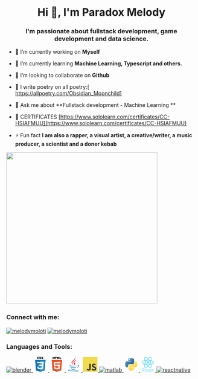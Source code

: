 <h1 align="center">Hi 👋, I'm Paradox Melody</h1>
<h3 align="center">I'm passionate about fullstack development, game development and data science.</h3>

- 🔭 I’m currently working on **Myself**

- 🌱 I’m currently learning **Machine Learning, Typescript and others.**

- 👯 I’m looking to collaborate on **Github**

- 📝 I write poetry on all poetry:[ https://allpoetry.com/Obsidian_Moonchild]

- 💬 Ask me about **Fullstack development -  Machine Learning **

- 📄 CERTIFICATES [https://www.sololearn.com/certificates/CC-HSIAFMUU](https://www.sololearn.com/certificates/CC-HSIAFMUU)

- ⚡ Fun fact **I am also a rapper, a visual artist, a creative/writer, a music producer, a scientist and a doner kebab**
<img src="https://external-content.duckduckgo.com/iu/?u=https%3A%2F%2Ftse1.mm.bing.net%2Fth%3Fid%3DOIP._OQEK4UpZblm-U9Ay670uAHaE5%26pid%3DApi&f=1&ipt=c024cac3ccbea4a6a6baf863dc0a36265b9b0ff12cc382d554e904966b2c5231&ipo=images" width= "400" height="400" />

<h3 align="left">Connect with me:</h3>
<p align="left">
<a href="https://www.freecodecamp.org/paradoxmelody" target="blank"><img align="center" src="https://raw.githubusercontent.com/rahuldkjain/github-profile-readme-generator/master/src/images/icons/Social/kaggle.svg" alt="melodymoloti" height="30" width="40" /></a>
<a href="https://www.freecodecamp.org/paradoxmelody" target="blank"><img align="center" src="https://raw.githubusercontent.com/rahuldkjain/github-profile-readme-generator/master/src/images/icons/Social/kaggle.svg" alt="melodymoloti" height="30" width="40" /></a>
</p>

<h3 align="left">Languages and Tools:</h3>
<p align="left"> <a href="https://www.blender.org/" target="_blank" rel="noreferrer"> <img src="https://download.blender.org/branding/community/blender_community_badge_white.svg" alt="blender" width="40" height="40"/> </a> <a href="https://www.w3schools.com/css/" target="_blank" rel="noreferrer"> <img src="https://raw.githubusercontent.com/devicons/devicon/master/icons/css3/css3-original-wordmark.svg" alt="css3" width="40" height="40"/> </a> <a href="https://www.w3.org/html/" target="_blank" rel="noreferrer"> <img src="https://raw.githubusercontent.com/devicons/devicon/master/icons/html5/html5-original-wordmark.svg" alt="html5" width="40" height="40"/> </a> <a href="https://www.java.com" target="_blank" rel="noreferrer"> <img src="https://raw.githubusercontent.com/devicons/devicon/master/icons/java/java-original.svg" alt="java" width="40" height="40"/> </a> <a href="https://developer.mozilla.org/en-US/docs/Web/JavaScript" target="_blank" rel="noreferrer"> <img src="https://raw.githubusercontent.com/devicons/devicon/master/icons/javascript/javascript-original.svg" alt="javascript" width="40" height="40"/> </a> <a href="https://www.mathworks.com/" target="_blank" rel="noreferrer"> <img src="https://upload.wikimedia.org/wikipedia/commons/2/21/Matlab_Logo.png" alt="matlab" width="40" height="40"/> </a> <a href="https://www.python.org" target="_blank" rel="noreferrer"> <img src="https://raw.githubusercontent.com/devicons/devicon/master/icons/python/python-original.svg" alt="python" width="40" height="40"/> </a> <a href="https://reactjs.org/" target="_blank" rel="noreferrer"> <img src="https://raw.githubusercontent.com/devicons/devicon/master/icons/react/react-original-wordmark.svg" alt="react" width="40" height="40"/> </a> <a href="https://reactnative.dev/" target="_blank" rel="noreferrer"> <img src="https://reactnative.dev/img/header_logo.svg" alt="reactnative" width="40" height="40"/> </a> </p>


<!---
paradoxmelody/paradoxmelody is a ✨ special ✨ repository because its `README.md` (this file) appears on your GitHub profile.
You can click the Preview link to take a look at your changes.
--->
